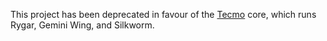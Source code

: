 This project has been deprecated in favour of the [Tecmo](https://github.com/MiSTer-devel/Arcade-Tecmo_MiSTer) core, which runs Rygar, Gemini Wing, and Silkworm.
